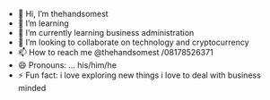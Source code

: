 - 👋 Hi, I’m thehandsomest
- 👀 I’m learning 
- 🌱 I’m currently learning business administration
- 💞️ I’m looking to collaborate on technology and cryptocurrency
- 📫 How to reach me @thehandsomest /08178526371
- 😄 Pronouns: ... his/him/he
- ⚡ Fun fact: i love exploring new things
i love to deal with business
  minded<!---
thehandsomest1/thehandsomest1 is a ✨ special ✨ repository because its `README.md` (this file) appears on your GitHub profile.
You can click the Preview link to take a look at your changes.
--->
